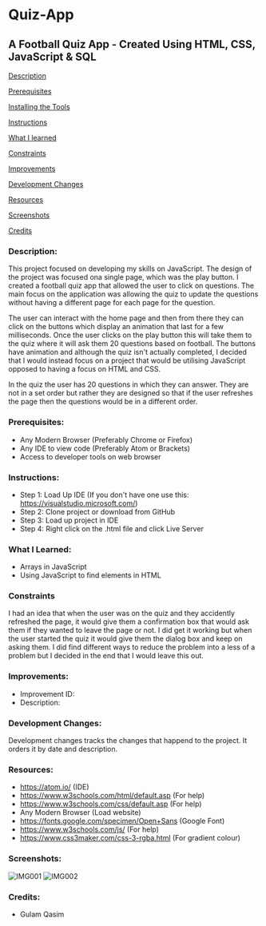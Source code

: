 # Quiz-App

## A Football Quiz App - Created Using HTML, CSS, JavaScript & SQL

[Description](#Description)  
<a name="Description"/>

[Prerequisites](#Prerequisites)  
<a name="Prerequisites"/>

[Installing the Tools](#Installing_the_Tools)  
<a name="Installing_the_Tools"/>

[Instructions](#Instructions)  
<a name="Instructions"/>

[What I learned](#What_I_Learnt)  
<a name="What_I_Learnt"/>

[Constraints](#Constraints)  
<a name="Constraints"/>

[Improvements](#Improvements)  
<a name="Improvements"/>

[Development Changes](#Development_Changes)  
<a name="Development_Changes"/>

[Resources](#Resources)  
<a name="Resources"/>

[Screenshots](#Screenshots)
<a name="Screenshots"/>

[Credits](#Credits)  
<a name="Credits"/>

### Description:

This project focused on developing my skills on JavaScript. The design of the project was focused ona single page, which was the play button. I created a football quiz app that allowed the user to click on questions. The main focus on the application was allowing the quiz to update the questions without having a different page for each page for the question.

The user can interact with the home page and then from there they can click on the buttons which display an animation that last for a few milliseconds. Once the user clicks on the play button this will take them to the quiz where it will ask them 20 questions based on football. The buttons have animation and although the quiz isn't actually completed, I decided that I would instead focus on a project that would be utilising JavaScript opposed to having a focus on HTML and CSS.

In the quiz the user has 20 questions in which they can answer. They are not in a set order but rather they are designed so that if the user refreshes the page then the questions would be in a different order.

### Prerequisites:
- Any Modern Browser (Preferably Chrome or Firefox)
- Any IDE to view code (Preferably Atom or Brackets)
- Access to developer tools on web browser

### Instructions:
- Step 1: Load Up IDE (If you don't have one use this: https://visualstudio.microsoft.com/)
- Step 2: Clone project or download from GitHub
- Step 3: Load up project in IDE
- Step 4: Right click on the .html file and click Live Server

### What I Learned:
- Arrays in JavaScript
- Using JavaScript to find elements in HTML

### Constraints
I had an idea that when the user was on the quiz and they accidently refreshed the page, it would give them a confirmation box that would ask them if they wanted to leave the page or not. I did get it working but when the user started the quiz it would give them the dialog box and keep on asking them. I did find different ways to reduce the problem into a less of a problem but I decided in the end that I would leave this out.

### Improvements:
- Improvement ID:
- Description: 

### Development Changes:
Development changes tracks the changes that happend to the project. It orders it by date and description.

### Resources:
- https://atom.io/ (IDE)
- https://www.w3schools.com/html/default.asp (For help)
- https://www.w3schools.com/css/default.asp (For help)
- Any Modern Browser (Load website)
- https://fonts.google.com/specimen/Open+Sans (Google Font)
- https://www.w3schools.com/js/ (For help)
- https://www.css3maker.com/css-3-rgba.html (For gradient colour)

### Screenshots:
![IMG001](https://user-images.githubusercontent.com/45819118/76122444-f4f7f480-5fed-11ea-95b4-fd43026ca01a.PNG)
![IMG002](https://user-images.githubusercontent.com/45819118/76122445-f5908b00-5fed-11ea-8fe3-d51ef53b52c2.PNG)

### Credits:
- Gulam Qasim
